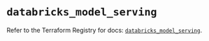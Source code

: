 # `databricks_model_serving`

Refer to the Terraform Registry for docs: [`databricks_model_serving`](https://registry.terraform.io/providers/databricks/databricks/1.37.0/docs/resources/model_serving).
